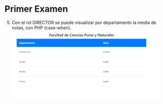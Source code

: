 # Primer Examen
5. Con el rol DIRECTOR se puede visualizar por departamento la media de notas, con PHP (case-when).
![](../imgs/pregunta5/1.png)
